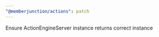 ```yaml
---
"@memberjunction/actions": patch
---
```


Ensure ActionEngineServer instance returns correct instance

